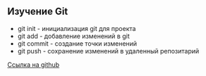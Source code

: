 Изучение  Git
----

* git init - инициализация git для проекта
* git add - добавление изменений в git
* git commit - создание точки изменений
* git push - сохранение изменений в удаленный репозитарий

[Ссылка на github](https://www.github.com)
